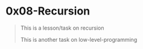 # 0x08-Recursion

> This is a lesson/task on recursion
>
> This is another task on low-level-programming
